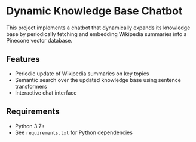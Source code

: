 # Dynamic Knowledge Base Chatbot

This project implements a chatbot that dynamically expands its knowledge base by periodically fetching and embedding Wikipedia summaries into a Pinecone vector database.

## Features

- Periodic update of Wikipedia summaries on key topics
- Semantic search over the updated knowledge base using sentence transformers
- Interactive chat interface

## Requirements

- Python 3.7+
- See `requirements.txt` for Python dependencies
